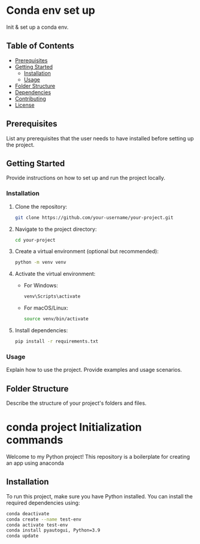 # Conda env set up

Init & set up a conda env.

## Table of Contents

- [Prerequisites](#prerequisites)
- [Getting Started](#getting-started)
  - [Installation](#installation)
  - [Usage](#usage)
- [Folder Structure](#folder-structure)
- [Dependencies](#dependencies)
- [Contributing](#contributing)
- [License](#license)

## Prerequisites

List any prerequisites that the user needs to have installed before setting up the project.

## Getting Started

Provide instructions on how to set up and run the project locally.

### Installation

1. Clone the repository:

    ```bash
    git clone https://github.com/your-username/your-project.git
    ```

2. Navigate to the project directory:

    ```bash
    cd your-project
    ```

3. Create a virtual environment (optional but recommended):

    ```bash
    python -m venv venv
    ```

4. Activate the virtual environment:

    - For Windows:

        ```bash
        venv\Scripts\activate
        ```

    - For macOS/Linux:

        ```bash
        source venv/bin/activate
        ```

5. Install dependencies:

    ```bash
    pip install -r requirements.txt
    ```

### Usage

Explain how to use the project. Provide examples and usage scenarios.

## Folder Structure

Describe the structure of your project's folders and files.


# conda project Initialization commands

Welcome to my Python project! This repository is a boilerplate for creating an app using anaconda

## Installation

To run this project, make sure you have Python installed. You can install the required dependencies using:

```bash
conda deactivate
conda create --name test-env
conda activate test-env
conda install pyautogui, Python=3.9
conda update

